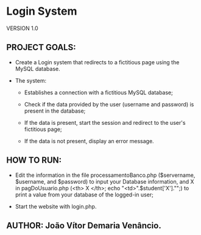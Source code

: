 # Login System
VERSION 1.0

## PROJECT GOALS:
- Create a Login system that redirects to a fictitious page using the MySQL database.

- The system:

  - Establishes a connection with a fictitious MySQL database;

  - Check if the data provided by the user (username and password) is present in the database;

  - If the data is present, start the session and redirect to the user's fictitious page;

  - If the data is not present, display an error message.

## HOW TO RUN:
- Edit the information in the file processamentoBanco.php ($servername, $username, and $password) to input your Database information, and X in pagDoUsuario.php (<th> X </th>; echo "<td>".$student['X']."</td>";) to print a value from your database of the logged-in user;

- Start the website with login.php.

## AUTHOR: João Vítor Demaria Venâncio.
